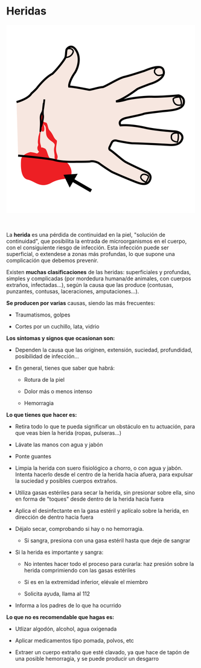 # Heridas


![Fig.1.4. Sangre. Sergio Palao. ARASAAC. CC BY-NC-SA](img/M1_4.png)


 

La **herida** es una pérdida de continuidad en la piel, "solución de continuidad", que posibilita la entrada de microorganismos en el cuerpo, con el consiguiente riesgo de infección. Esta infección puede ser superficial, o extendese a zonas más profundas, lo que supone una complicación que debemos prevenir.

Existen **muchas clasificaciones** de las heridas: superficiales y profundas, simples y complicadas (por mordedura humana/de animales, con cuerpos extraños, infectadas...), según la causa que las produce (contusas, punzantes, contusas, laceraciones, amputaciones...).

**Se producen por varias** causas, siendo las más frecuentes:

*   Traumatismos, golpes
    
*   Cortes por un cuchillo, lata, vidrio
    

**Los síntomas y signos que ocasionan son:**

*   Dependen la causa que las originen, extensión, suciedad, profundidad, posibilidad de infección...
    
*   En general, tienes que saber que habrá:
    
    *   Rotura de la piel
        
    *   Dolor más o menos intenso
        
    *   Hemorragia
        

**Lo que tienes que hacer es:**

*   Retira todo lo que te pueda significar un obstáculo en tu actuación, para que veas bien la herida (ropas, pulseras...)
    
*   Lávate las manos con agua y jabón
    
*   Ponte guantes
    
*   Limpia la herida con suero fisiológico a chorro, o con agua y jabón. Intenta hacerlo desde el centro de la herida hacia afuera, para expulsar la suciedad y posibles cuerpos extraños.
    
*   Utiliza gasas estériles para secar la herida, sin presionar sobre ella, sino en forma de "toques" desde dentro de la herida hacia fuera
    
*   Aplica el desinfectante en la gasa estéril y aplícalo sobre la herida, en dirección de dentro hacia fuera
    
*   Déjalo secar, comprobando si hay o no hemorragia.
    
    *   Si sangra, presiona con una gasa estéril hasta que deje de sangrar
        
*   Si la herida es importante y sangra:
    
    *   No intentes hacer todo el proceso para curarla: haz presión sobre la herida comprimiendo con las gasas estériles
        
    *   Si es en la extremidad inferior, elévale el miembro
        
    *   Solicita ayuda, llama al 112
        
*   Informa a los padres de lo que ha ocurrido
    

**Lo que no es recomendable que hagas es:**

*   Utlizar algodón, alcohol, agua oxigenada
    
*   Aplicar medicamentos tipo pomada, polvos, etc
    
*   Extraer un cuerpo extraño que esté clavado, ya que hace de tapón de una posible hemorragia, y se puede producir un desgarro
    

